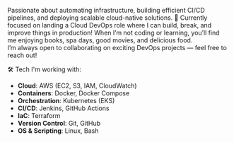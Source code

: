 Passionate about automating infrastructure, building efficient CI/CD pipelines, and deploying scalable cloud-native solutions.
🎯 Currently focused on landing a Cloud DevOps role where I can build, break, and improve things in production!
When I’m not coding or learning, you’ll find me enjoying books, spa days, good movies, and delicious food.  
I’m always open to collaborating on exciting DevOps projects — feel free to reach out!

🛠️ Tech I'm working with:
- **Cloud**: AWS (EC2, S3, IAM, CloudWatch)
- **Containers**: Docker, Docker Compose
- **Orchestration**: Kubernetes (EKS)
- **CI/CD**: Jenkins, GitHub Actions
- **IaC**: Terraform
- **Version Control**: Git, GitHub
- **OS & Scripting**: Linux, Bash
